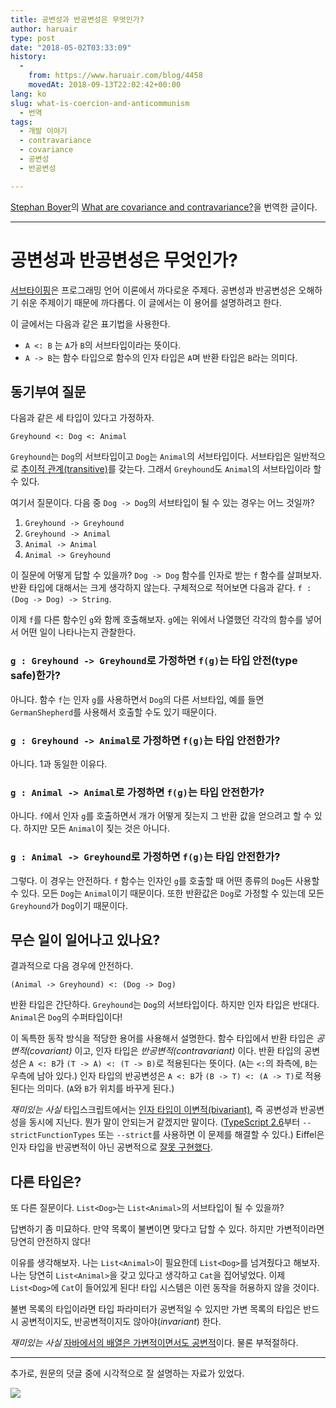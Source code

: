 ```yaml
---
title: 공변성과 반공변성은 무엇인가?
author: haruair
type: post
date: "2018-05-02T03:33:09"
history:
  - 
    from: https://www.haruair.com/blog/4458
    movedAt: 2018-09-13T22:02:42+00:00
lang: ko
slug: what-is-coercion-and-anticommunism
  - 번역
tags:
  - 개발 이야기
  - contravariance
  - covariance
  - 공변성
  - 반공변성

---
```

[Stephan Boyer][1]의 [What are covariance and contravariance?][2]을 번역한 글이다.

* * *

# 공변성과 반공변성은 무엇인가?

[서브타이핑][3]은 프로그래밍 언어 이론에서 까다로운 주제다. 공변성과 반공변성은 오해하기 쉬운 주제이기 때문에 까다롭다. 이 글에서는 이 용어를 설명하려고 한다.

이 글에서는 다음과 같은 표기법을 사용한다.

  * `A <: B` 는 `A`가 `B`의 서브타입이라는 뜻이다.
  * `A -> B`는 함수 타입으로 함수의 인자 타입은 `A`며 반환 타입은 `B`라는 의미다.

## 동기부여 질문

다음과 같은 세 타입이 있다고 가정하자.

    Greyhound <: Dog <: Animal
    

`Greyhound`는 `Dog`의 서브타입이고 `Dog`는 `Animal`의 서브타입이다. 서브타입은 일반적으로 [추이적 관계(transitive)][4]를 갖는다. 그래서 `Greyhound`도 `Animal`의 서브타입이라 할 수 있다.

여기서 질문이다. 다음 중 `Dog -> Dog`의 서브타입이 될 수 있는 경우는 어느 것일까?

  1. `Greyhound -> Greyhound`
  2. `Greyhound -> Animal`
  3. `Animal -> Animal`
  4. `Animal -> Greyhound`

이 질문에 어떻게 답할 수 있을까? `Dog -> Dog` 함수를 인자로 받는 `f` 함수를 살펴보자. 반환 타입에 대해서는 크게 생각하지 않는다. 구체적으로 적어보면 다음과 같다. `f : (Dog -> Dog) -> String`.

이제 `f`를 다른 함수인 `g`와 함께 호출해보자. `g`에는 위에서 나열했던 각각의 함수를 넣어서 어떤 일이 나타나는지 관찰한다.

### `g : Greyhound -> Greyhound`로 가정하면 `f(g)`는 타입 안전(type safe)한가?

아니다. 함수 `f`는 인자 `g`를 사용하면서 `Dog`의 다른 서브타입, 예를 들면 `GermanShepherd`를 사용해서 호출할 수도 있기 때문이다.

### `g : Greyhound -> Animal`로 가정하면 `f(g)`는 타입 안전한가?

아니다. 1과 동일한 이유다.

### `g : Animal -> Animal`로 가정하면 `f(g)`는 타입 안전한가?

아니다. `f`에서 인자 `g`를 호출하면서 개가 어떻게 짖는지 그 반환 값을 얻으려고 할 수 있다. 하지만 모든 `Animal`이 짖는 것은 아니다.

### `g : Animal -> Greyhound`로 가정하면 `f(g)`는 타입 안전한가?

그렇다. 이 경우는 안전하다. `f` 함수는 인자인 `g`를 호출할 때 어떤 종류의 `Dog`든 사용할 수 있다. 모든 `Dog`는 `Animal`이기 때문이다. 또한 반환값은 `Dog`로 가정할 수 있는데 모든 `Greyhound`가 `Dog`이기 때문이다.

## 무슨 일이 일어나고 있나요?

결과적으로 다음 경우에 안전하다.

    (Animal -> Greyhound) <: (Dog -> Dog)
    

반환 타입은 간단하다. `Greyhound`는 `Dog`의 서브타입이다. 하지만 인자 타입은 반대다. `Animal`은 `Dog`의 수퍼타입이다!

이 독특한 동작 방식을 적당한 용어를 사용해서 설명한다. 함수 타입에서 반환 타입은 _공변적(covariant)_ 이고, 인자 타입은 _반공변적(contravariant)_ 이다. 반환 타입의 공변성은 `A <: B`가 `(T -> A) <: (T -> B)`로 적용된다는 뜻이다. (`A`는 `<:`의 좌측에, `B`는 우측에 남아 있다.) 인자 타입의 반공변성은 `A <: B`가 `(B -> T) <: (A -> T)`로 적용된다는 의미다. (`A`와 `B`가 위치를 바꾸게 된다.)

_재미있는 사실_ 타입스크립트에서는 [인자 타입이 이변적(bivariant)][5], 즉 공변성과 반공변성을 동시에 지닌다. 뭔가 말이 안되는거 같겠지만 말이다. ([TypeScript 2.6][6]부터 `--strictFunctionTypes` 또는 `--strict`를 사용하면 이 문제를 해결할 수 있다.) Eiffel은 인자 타입을 반공변적이 아닌 공변적으로 [잘못 구현했다][7].

## 다른 타입은?

또 다른 질문이다. `List<Dog>`는 `List<Animal>`의 서브타입이 될 수 있을까?

답변하기 좀 미묘하다. 만약 목록이 불변이면 맞다고 답할 수 있다. 하지만 가변적이라면 당연히 안전하지 않다!

이유를 생각해보자. 나는 `List<Animal>`이 필요한데 `List<Dog>`를 넘겨줬다고 해보자. 나는 당연히 `List<Animal>`을 갖고 있다고 생각하고 `Cat`을 집어넣었다. 이제 `List<Dog>`에 `Cat`이 들어있게 된다! 타입 시스템은 이런 동작을 허용하지 않을 것이다.

불변 목록의 타입이라면 타입 파라미터가 공변적일 수 있지만 가변 목록의 타입은 반드시 공변적이지도, 반공변적이지도 않아야(_invariant_) 한다.

_재미있는 사실_ [자바에서의 배열은 가변적이면서도 공변적][8]이다. 물론 부적절하다.

* * *

추가로, 원문의 덧글 중에 시각적으로 잘 설명하는 자료가 있었다.

<img src="https://i.stack.imgur.com/W879X.png?w=660&#038;ssl=1" data-recalc-dims="1" />

 [1]: https://twitter.com/stepchowfun
 [2]: https://www.stephanboyer.com/post/132/what-are-covariance-and-contravariance
 [3]: https://en.wikipedia.org/wiki/Subtyping
 [4]: https://en.wikipedia.org/wiki/Transitive_relation
 [5]: https://github.com/Microsoft/TypeScript/wiki/FAQ#why-are-function-parameters-bivariant
 [6]: https://www.typescriptlang.org/docs/handbook/release-notes/typescript-2-6.html
 [7]: https://www.eiffel.org/doc/eiffel/ET%3A%20Inheritance#Covariance
 [8]: https://en.wikipedia.org/wiki/Covariance_and_contravariance_%28computer_science%29#Covariant_arrays_in_Java_and_C.23